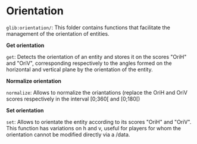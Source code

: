 # Orientation

`glib:orientation/`: This folder contains functions that facilitate the management of the orientation of entities.

**Get orientation**

`get`: Detects the orientation of an entity and stores it on the scores "OriH" and "OriV", corresponding respectively to the angles formed on the horizontal and vertical plane by the orientation of the entity.

**Normalize orientation**

`normalize`: Allows to normalize the oriantations (replace the OriH and OriV scores respectively in the interval \[0;360\[ and \[0;180\[)

**Set orientation**

`set`: Allows to orientate the entity according to its scores "OriH" and "OriV". This function has variations on h and v, useful for players for whom the orientation cannot be modified directly via a /data.